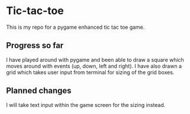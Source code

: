 # Tic-tac-toe
This is my repo for a pygame enhanced tic tac toe game.

## Progress so far
I have played around with pygame and been able to draw a square which moves around with events (up, down, left and right). I have also drawn a grid which takes user input from terminal for sizing of the grid boxes.

## Planned changes
I will take text input within the game screen for the sizing instead. 
